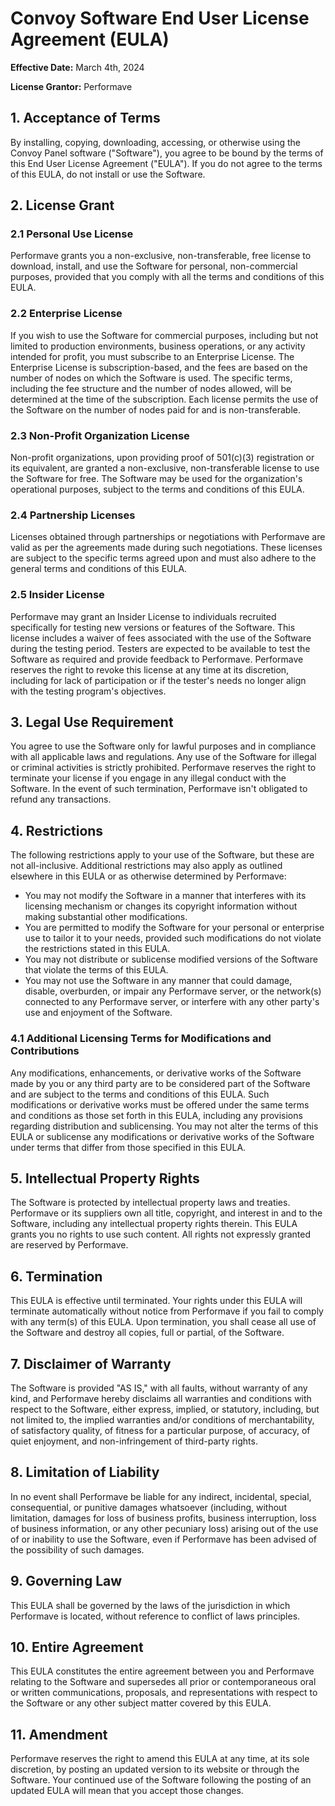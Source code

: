 # Convoy Software End User License Agreement (EULA)

**Effective Date:** March 4th, 2024

**License Grantor:** Performave

## 1. Acceptance of Terms

By installing, copying, downloading, accessing, or otherwise using the Convoy Panel software ("Software"), you agree to
be bound by the terms of this End User License Agreement ("EULA"). If you do not agree to the terms of this EULA, do not
install or use the Software.

## 2. License Grant

### 2.1 Personal Use License

Performave grants you a non-exclusive, non-transferable, free license to download, install, and use the Software for
personal, non-commercial purposes, provided that you comply with all the terms and conditions of this EULA.

### 2.2 Enterprise License

If you wish to use the Software for commercial purposes, including but not limited to production environments, business
operations, or any activity intended for profit, you must subscribe to an Enterprise License. The Enterprise License is
subscription-based, and the fees are based on the number of nodes on which the Software is used. The specific terms,
including the fee structure and the number of nodes allowed, will be determined at the time of the subscription. Each
license permits the use of the Software on the number of nodes paid for and is non-transferable.

### 2.3 Non-Profit Organization License

Non-profit organizations, upon providing proof of 501(c)(3) registration or its equivalent, are granted a non-exclusive,
non-transferable license to use the Software for free. The Software may be used for the organization's operational
purposes, subject to the terms and conditions of this EULA.

### 2.4 Partnership Licenses

Licenses obtained through partnerships or negotiations with Performave are valid as per the agreements made during such
negotiations. These licenses are subject to the specific terms agreed upon and must also adhere to the general terms and
conditions of this EULA.

### 2.5 Insider License

Performave may grant an Insider License to individuals recruited specifically for testing new versions or features of
the Software. This license includes a waiver of fees associated with the use of the Software during the testing period.
Testers are expected to be available to test the Software as required and provide feedback to Performave. Performave
reserves the right to revoke this license at any time at its discretion, including for lack of participation or if the
tester's needs no longer align with the testing program's objectives.

## 3. Legal Use Requirement

You agree to use the Software only for lawful purposes and in compliance with all applicable laws and regulations. Any
use of the Software for illegal or criminal activities is strictly prohibited. Performave reserves the right to
terminate your license if you engage in any illegal conduct with the Software. In the event of such termination,
Performave isn't obligated to refund any transactions.

## 4. Restrictions

The following restrictions apply to your use of the Software, but these are not all-inclusive. Additional restrictions
may also apply as outlined elsewhere in this EULA or as otherwise determined by Performave:

- You may not modify the Software in a manner that interferes with its licensing mechanism or changes its copyright
  information without making substantial other modifications.
- You are permitted to modify the Software for your personal or enterprise use to tailor it to your needs, provided such
  modifications do not violate the restrictions stated in this EULA.
- You may not distribute or sublicense modified versions of the Software that violate the terms of this EULA.
- You may not use the Software in any manner that could damage, disable, overburden, or impair any Performave server, or
  the network(s) connected to any Performave server, or interfere with any other party's use and enjoyment of the
  Software.

### 4.1 Additional Licensing Terms for Modifications and Contributions

Any modifications, enhancements, or derivative works of the Software made by you or any third party are to be considered
part of the Software and are subject to the terms and conditions of this EULA. Such modifications or derivative works
must be offered under the same terms and conditions as those set forth in this EULA, including any provisions regarding
distribution and sublicensing. You may not alter the terms of this EULA or sublicense any modifications or derivative
works of the Software under terms that differ from those specified in this EULA.

## 5. Intellectual Property Rights

The Software is protected by intellectual property laws and treaties. Performave or its suppliers own all title,
copyright, and interest in and to the Software, including any intellectual property rights therein. This EULA grants you
no rights to use such content. All rights not expressly granted are reserved by Performave.

## 6. Termination

This EULA is effective until terminated. Your rights under this EULA will terminate automatically without notice from
Performave if you fail to comply with any term(s) of this EULA. Upon termination, you shall cease all use of the
Software and destroy all copies, full or partial, of the Software.

## 7. Disclaimer of Warranty

The Software is provided "AS IS," with all faults, without warranty of any kind, and Performave hereby disclaims all
warranties and conditions with respect to the Software, either express, implied, or statutory, including, but not
limited to, the implied warranties and/or conditions of merchantability, of satisfactory quality, of fitness for a
particular purpose, of accuracy, of quiet enjoyment, and non-infringement of third-party rights.

## 8. Limitation of Liability

In no event shall Performave be liable for any indirect, incidental, special, consequential, or punitive damages
whatsoever (including, without limitation, damages for loss of business profits, business interruption, loss of business
information, or any other pecuniary loss) arising out of the use of or inability to use the Software, even if Performave
has been advised of the possibility of such damages.

## 9. Governing Law

This EULA shall be governed by the laws of the jurisdiction in which Performave is located, without reference to
conflict of laws principles.

## 10. Entire Agreement

This EULA constitutes the entire agreement between you and Performave relating to the Software and supersedes all prior
or contemporaneous oral or written communications, proposals, and representations with respect to the Software or any
other subject matter covered by this EULA.

## 11. Amendment

Performave reserves the right to amend this EULA at any time, at its sole discretion, by posting an updated version to
its website or through the Software. Your continued use of the Software following the posting of an updated EULA will
mean that you accept those changes.